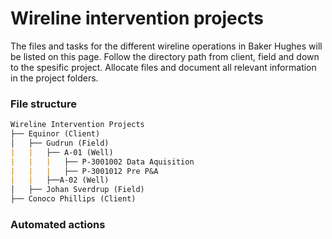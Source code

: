 # Wireline intervention projects
The files and tasks for the different wireline operations in Baker Hughes will be listed on this page. Follow the directory path from client, field and down to the spesific project. Allocate files and document all relevant information in the project folders. 

### File structure

```md
Wireline Intervention Projects
├── Equinor (Client)
│   ├── Gudrun (Field)
|   |   ├── A-01 (Well)
|   |   |   ├── P-3001002 Data Aquisition
|   |   |   ├── P-3001012 Pre P&A
|   |   ├──A-02 (Well)
│   ├── Johan Sverdrup (Field)
├── Conoco Phillips (Client)
```

### Automated actions